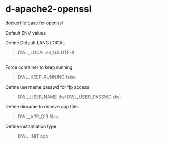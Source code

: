 # d-apache2-openssl
dockerfile base for openssl

Default ENV values

Define Default LANG LOCAL
> DWL_LOCAL en_US.UTF-8

- - -

Force container to keep running
> DWL_KEEP_RUNNING false

Define username:passwd for ftp access
> DWL_USER_NAME dwl
> DWL_USER_PASSWD dwl

Define dirname to receive app files
> DWL_APP_DIR files

Define instantiation type
> DWL_INIT app
